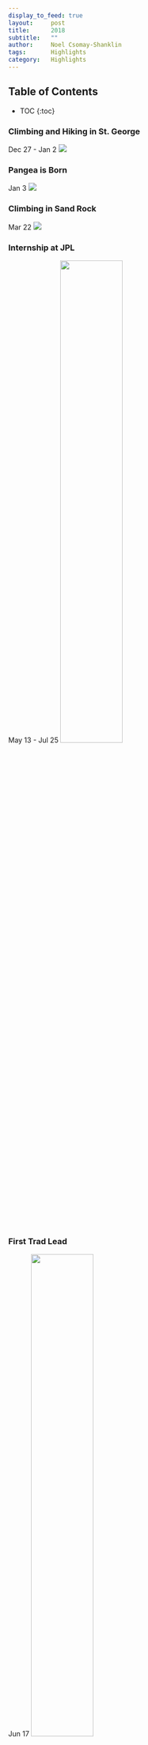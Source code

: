 ```yaml
---
display_to_feed: true
layout:     post
title:      2018
subtitle:   "" 
author:     Noel Csomay-Shanklin
tags:       Highlights
category:   Highlights
---
```

## Table of Contents
* TOC
{:toc}


### Climbing and Hiking in St. George
Dec 27 - Jan 2
<img src = "https://lh3.googleusercontent.com/fB-C9LI4N0B183oMjiAsbzrWVJU31jfSi4UinZsMtjMp9hCBWnurcJP3GFU5fMY4nRASbrcyQDagK4gd1Y-bythjf3mLmhweXVLBmT80zreirsP_ZQhLgW89CtvJPRSqNPYAXWyEj4A=w2400"  />
### Pangea is Born
Jan 3
<img src = "https://lh3.googleusercontent.com/wcB4NKoqPv4SlA-3goWaILzUdNAylzStppeRZdEYMS0MtW1SEWlkzpZNQwojw3Cnk22IXCmpu-_lII6_B4xPUPzzhrSWnuoN7ZzEVOz9A3iREZh16SGItdqydSUQgC5zw11J_hOxIrs=w2400" />
### Climbing in Sand Rock
Mar 22
<img src = "https://lh3.googleusercontent.com/BWhmx2kL_9k55_FJXCBNDDdpBpO1lrDuzCtNL5Spe38yaHxdBjoaE3EWnh9o898xuLZSFHSBJ35LpMhYHCy0M7Uymwq1A-GoFF7xupO4VELlG2I-kj-rTc1Rj4hAvAR3N_fZ3ySWZb8=w2400" />
### Internship at JPL
May 13 - Jul 25
<img width="50%" src = "https://lh3.googleusercontent.com/-nS3GoUHEt_y3MGPLqC3TSOILpg-QmajS61MFpWFdHG-2SyzaG_Vntaq3cAPKFF_fpgyh-PDU0XawdKTqnvGvUHZWKp4E0X3geuxdvQRUg02i6-uujDCTBShuma5xYnG9_r9un0XEcg=w2400" />
### First Trad Lead
Jun 17
<img width="50%" src = "https://lh3.googleusercontent.com/hPLcNjlVvHITuaDtqO4y_Fs646kNQFD-ik1oDRssia01QvUqVdl3ymM4-SFyBxwl6fJM8vuu_jplL8Bz3z7fNggLm5HJQFbYVCPk4p6HIAe-ycH_GPyzFHYlMtBusCpecmT4Y3Ag0XM=w2400" />
### Rave on TV Mountain
Jul 21
<img src = "https://lh3.googleusercontent.com/39kTvbHcxIIcnZvro1S24WjXXVZrqy4soz9QqwbTvwDJG-cE0W14R_qKC5Dovjl0Mp-XvyT1jAgClBFuQaGcmOuY7_v3HB_ZcCciyloPHp_eA5OLzdygg4KH9LED9gkYibF-J3Gt_XE=w2400" />
### First Long Run (5 Peaks Loop)
Dec 18
<img src = "https://lh3.googleusercontent.com/JqyOwiiFWdrIcSaEk_VqxsHAFuZ-BUYrKKRjBGM-bOUK8il5tXIvL7-ngwoWko2HZ0xf-kOJfEI54yXLy7oDPf-hmRmx6o7_aDcRQ2PAhWFcmnZzh1V2XbGPfyUnpvAg78mmqTnj9Jw=w2400" />




<!-- ---
layout:     post
title:      2015
subtitle:   "" 
author:     Noel Csomay-Shanklin
tags:       Highlights
category:   Highlights
---
## Table of Contents
* TOC
{:toc}

- Graduated High School (Jun 13)
- Backpacking around Europe
	- Amsterdam, Netherlands (Jun 28 - Jul 3)
	- Berlin, Germany (Jul 3 - Jul 7)
	- Prague, Czech Republic (Jul 8 - Jul 12)
	- Budapest, Hungary (Jul 12 - Jul 17)
	- Vienna, Austria (Jul 17 - Jul 19)
	- Rome, Italy (Jul 19 - Jul 23)
	- Florence, Italy (Jul 24 - Jul 26)
	- Cinque Terre, Italy (Jul 27 - Jul 28)
	- Montreux, Switzerland (Jul 29 - Aug 1)
	- Paris, France (Aug 2 - Aug 5)
- Start College at Georgia Tech (Aug 9) -->